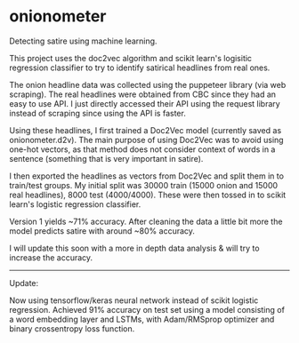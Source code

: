 # onionometer
Detecting satire using machine learning.


This project uses the doc2vec algorithm and scikit learn's logisitic regression classifier to try to identify satirical headlines from real ones.

The onion headline data was collected using the puppeteer library (via web scraping).
The real headlines were obtained from CBC since they had an easy to use API. I just directly accessed their API using the request library instead of scraping since using the API is faster.

Using these headlines, I first trained a Doc2Vec model (currently saved as onionometer.d2v). The main purpose of using Doc2Vec was to avoid using one-hot vectors, as that method does not consider context of words in a sentence (something that is very important in satire).

I then exported the headlines as vectors from Doc2Vec and split them in to train/test groups. My initial split was 30000 train (15000 onion and 15000 real headlines), 8000 test (4000/4000). These were then tossed in to scikit learn's logistic regression classifier.

Version 1 yields ~71% accuracy.
After cleaning the data a little bit more the model predicts satire with around ~80% accuracy.

I will update this soon with a more in depth data analysis & will try to increase the accuracy.

------------------------------------------------------------------------------------------------
Update:

Now using tensorflow/keras neural network instead of scikit logistic regression.
Achieved 91% accuracy on test set using a model consisting of a word embedding layer and LSTMs, with Adam/RMSprop optimizer and binary crossentropy loss function.

